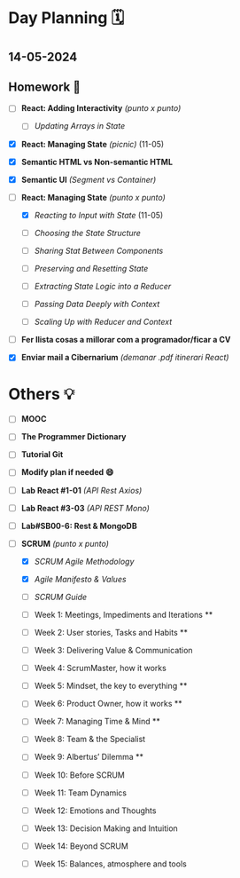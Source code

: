 # Day Planning :spiral_calendar:

## 14-05-2024

## Homework :pencil:

- [ ] **React: Adding Interactivity** *(punto x punto)*
  
  - [ ] *Updating Arrays in State*

- [x] **React: Managing State** *(picnic)* (11-05)

- [x] **Semantic HTML vs Non-semantic HTML**

- [x] **Semantic UI** *(Segment vs Container)*

- [ ] **React: Managing State** *(punto x punto)*
  
  - [x] *Reacting to Input with State* (11-05)
  
  - [ ] *Choosing the State Structure*
  
  - [ ] *Sharing Stat Between Components*
  
  - [ ] *Preserving and Resetting State*
  
  - [ ] *Extracting State Logic into a Reducer*
  
  - [ ] *Passing Data Deeply with Context*
  
  - [ ] *Scaling Up with Reducer and Context*

- [ ] **Fer llista cosas a millorar com a programador/ficar a CV**

- [x] **Enviar mail a Cibernarium** *(demanar .pdf itinerari React)*

# Others :bulb:

- [ ] **MOOC**

- [ ] **The Programmer Dictionary**

- [ ] **Tutorial Git**

- [ ] **Modify plan if needed :smile:**

- [ ] **Lab React #1-01** *(API Rest Axios)*

- [ ] **Lab React #3-03** *(API REST Mono)*

- [ ] **Lab#SB00-6: Rest & MongoDB**

- [ ] **SCRUM** *(punto x punto)*
  
  - [x] *SCRUM Agile Methodology*
  
  - [x] *Agile Manifesto & Values*
  
  - [ ] *SCRUM Guide*
  
  - [ ] Week 1: Meetings, Impediments and Iterations **
  
  - [ ] Week 2: User stories, Tasks and Habits **
  
  - [ ] Week 3: Delivering Value & Communication
  
  - [ ] Week 4: ScrumMaster, how it works 
  
  - [ ] Week 5: Mindset, the key to everything **
  
  - [ ] Week 6: Product Owner, how it works **
  
  - [ ] Week 7: Managing Time & Mind **
  
  - [ ] Week 8: Team & the Specialist
  
  - [ ] Week 9: Albertus’ Dilemma **
  
  - [ ] Week 10: Before SCRUM 
  
  - [ ] Week 11: Team Dynamics
  
  - [ ] Week 12: Emotions and Thoughts
  
  - [ ] Week 13: Decision Making and Intuition
  
  - [ ] Week 14: Beyond SCRUM
  
  - [ ] Week 15: Balances, atmosphere and tools
